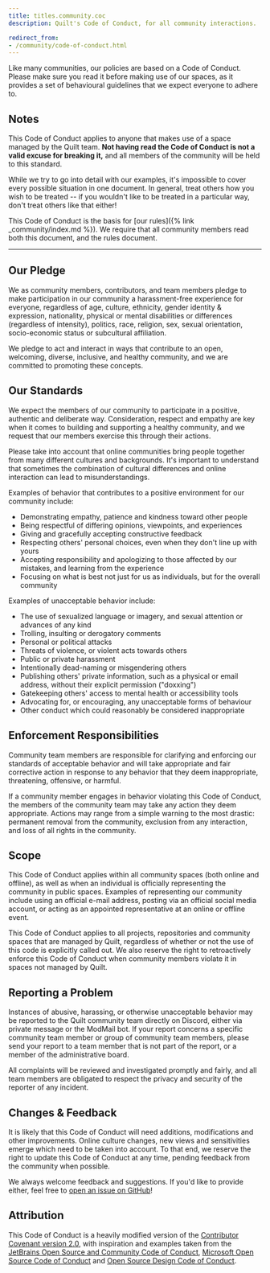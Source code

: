 ```yaml
---
title: titles.community.coc
description: Quilt's Code of Conduct, for all community interactions.

redirect_from:
- /community/code-of-conduct.html
---
```


Like many communities, our policies are based on a Code of Conduct. Please make sure you read it before making use of
our spaces, as it provides a set of behavioural guidelines that we expect everyone to adhere to.

## Notes

This Code of Conduct applies to anyone that makes use of a space managed by the Quilt team. **Not having read the Code 
of Conduct is not a valid excuse for breaking it,** and all members of the community will be held to this standard.

While we try to go into detail with our examples, it's impossible to cover every possible situation in one document. In
general, treat others how you wish to be treated -- if you wouldn't like to be treated in a particular way, don't treat
others like that either!

This Code of Conduct is the basis for [our rules]({% link _community/index.md %}). We require that all community 
members read both this document, and the rules document.

---

## Our Pledge

We as community members, contributors, and team members pledge to make participation in our community a harassment-free
experience for everyone, regardless of age, culture, ethnicity, gender identity & expression, nationality, physical or
mental disabilities or differences (regardless of intensity), politics, race, religion, sex, sexual orientation,
socio-economic status or subcultural affiliation.

We pledge to act and interact in ways that contribute to an open, welcoming, diverse, inclusive, and healthy community,
and we are committed to promoting these concepts.

## Our Standards

We expect the members of our community to participate in a positive, authentic and deliberate way. Consideration,
respect and empathy are key when it comes to building and supporting a healthy community, and we request that our
members exercise this through their actions.

Please take into account that online communities bring people together from many different cultures and backgrounds.
It's important to understand that sometimes the combination of cultural differences and online interaction can lead to
misunderstandings.

Examples of behavior that contributes to a positive environment for our community include:

* Demonstrating empathy, patience and kindness toward other people
* Being respectful of differing opinions, viewpoints, and experiences
* Giving and gracefully accepting constructive feedback
* Respecting others' personal choices, even when they don't line up with yours
* Accepting responsibility and apologizing to those affected by our mistakes, and learning from the experience
* Focusing on what is best not just for us as individuals, but for the overall community

Examples of unacceptable behavior include:

* The use of sexualized language or imagery, and sexual attention or advances of any kind
* Trolling, insulting or derogatory comments 
* Personal or political attacks
* Threats of violence, or violent acts towards others
* Public or private harassment
* Intentionally dead-naming or misgendering others
* Publishing others' private information, such as a physical or email address, without their explicit permission
  ("doxxing")
* Gatekeeping others' access to mental health or accessibility tools
* Advocating for, or encouraging, any unacceptable forms of behaviour
* Other conduct which could reasonably be considered inappropriate

## Enforcement Responsibilities

Community team members are responsible for clarifying and enforcing our standards of acceptable behavior and will take
appropriate and fair corrective action in response to any behavior that they deem inappropriate, threatening, offensive,
or harmful.

If a community member engages in behavior violating this Code of Conduct, the members of the community team may take
any action they deem appropriate. Actions may range from a simple warning to the most drastic: permanent removal from
the community, exclusion from any interaction, and loss of all rights in the community.

## Scope

This Code of Conduct applies within all community spaces (both online and offline), as well as when an individual
is officially representing the community in public spaces. Examples of representing our community include using an
official e-mail address, posting via an official social media account, or acting as an appointed representative at an
online or offline event.

This Code of Conduct applies to all projects, repositories and community spaces that are managed by Quilt, regardless 
of whether or not the use of this code is explicitly called out. We also reserve the right to retroactively enforce 
this Code of Conduct when community members violate it in spaces not managed by Quilt.

## Reporting a Problem

Instances of abusive, harassing, or otherwise unacceptable behavior may be reported to the Quilt community team 
directly on Discord, either via private message or the ModMail bot. If your report concerns a specific community team 
member or group of community team members, please send your report to a team member that is not part of the report, or 
a member of the administrative board.

All complaints will be reviewed and investigated promptly and fairly, and all team members are obligated to respect the
privacy and security of the reporter of any incident.

## Changes & Feedback

It is likely that this Code of Conduct will need additions, modifications and other improvements. Online culture
changes, new views and sensitivities emerge which need to be taken into account. To that end, we reserve the right to
update this Code of Conduct at any time, pending feedback from the community when possible.

We always welcome feedback and suggestions. If you'd like to provide either, feel free to
[open an issue on GitHub](https://github.com/QuiltMC/quiltmc.org/issues)!

## Attribution

This Code of Conduct is a heavily modified version of the
[Contributor Covenant version 2.0](https://www.contributor-covenant.org/version/2/0/code_of_conduct.html), with
inspiration and examples taken from the
[JetBrains Open Source and Community Code of Conduct](https://confluence.jetbrains.com/display/ALL/JetBrains+Open+Source+and+Community+Code+of+Conduct),
[Microsoft Open Source Code of Conduct](https://microsoft.github.io/codeofconduct/) and
[Open Source Design Code of Conduct](https://opensourcedesign.net/code-of-conduct/).
